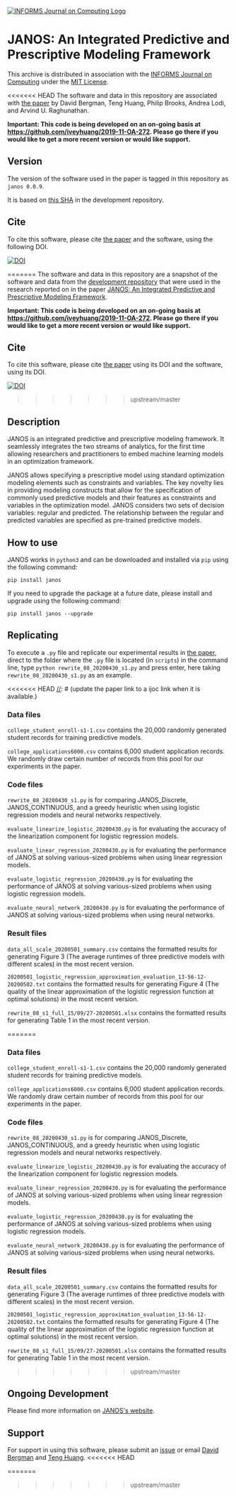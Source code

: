 [//]: # (Important note for Teng Huang - 20200828: Make sure I check all hidden comments before publishing this repo.)

[![INFORMS Journal on Computing Logo](https://INFORMSJoC.github.io/logos/INFORMS_Journal_on_Computing_Header.jpg)](https://pubsonline.informs.org/journal/ijoc)

# JANOS: An Integrated Predictive and Prescriptive Modeling Framework

This archive is distributed in association with the [INFORMS Journal on
Computing](https://pubsonline.informs.org/journal/ijoc) under the [MIT License](LICENSE).

<<<<<<< HEAD
The software and data in this repository are associated with [the paper](https://arxiv.org/abs/1911.09461) by David Bergman, Teng Huang, Philip Brooks, Andrea Lodi, and Arvind U. Raghunathan. 

[//]: # (Need to change the arxiv link to ijoc link.)

**Important: This code is being developed on an on-going basis at 
https://github.com/iveyhuang/2019-11-OA-272. Please go there if you would like to
get a more recent version or would like support.**

[//]: # (Need to change the github repo name to match the final DOI.)

## Version

The version of the software used in the paper is tagged in this repository as `janos 0.0.9`.

It is based on [this SHA](https://github.com/tkralphs/JoCTemplate/commit/f7f30c63adbcb0811e5a133e1def696b74f3ba15) in the development repository. 

[//]: # (Need to update this SHA link.)

## Cite

To cite this software, please cite [the paper](https://arxiv.org/abs/1911.09461) and the software, using the following DOI.

[![DOI](https://zenodo.org/badge/285853815.svg)](https://zenodo.org/badge/latestdoi/285853815) 

[//]: # (Need to update the paper link to ijoc link.)
[//]: # (Need to update the DOI when it is known.)
=======
The software and data in this repository are a snapshot of the software and data
from the [development repository](https://github.com/iveyhuang/2019-11-OA-272)
that were used in the research reported on in the paper 
[JANOS: An Integrated Predictive and Prescriptive Modeling Framework](https://arxiv.org/abs/1911.09461). 

**Important: This code is being developed on an on-going basis at 
https://github.com/iveyhuang/2019-11-OA-272. Please go there if you would like to
get a more recent version or would like support.**

## Cite

To cite this software, please cite [the paper](https://arxiv.org/abs/1911.09461) using its DOI and the software, using its DOI.

[![DOI](https://zenodo.org/badge/288628730.svg)](https://zenodo.org/badge/latestdoi/288628730)
>>>>>>> upstream/master

## Description

JANOS is an integrated predictive and prescriptive modeling framework. It seamlessly integrates the two streams of analytics, for the first time allowing researchers and practitioners to embed machine learning models in an optimization framework.

JANOS allows specifying a prescriptive model using standard optimization modeling elements such as constraints and variables. The key novelty lies in providing modeling constructs that allow for the specification of commonly used predictive models and their features as constraints and variables in the optimization model. JANOS considers two sets of decision variables: regular and predicted. The relationship between the regular and predicted variables are specified as pre-trained predictive models.


## How to use

JANOS works in `python3` and can be downloaded and installed via `pip` using the following command:

`pip install janos`

If you need to upgrade the package at a future date, please install and upgrade using the following command:

`pip install janos --upgrade`

## Replicating

To execute a `.py` file and replicate our experimental results in [the paper](https://arxiv.org/abs/1911.09461), direct to the folder where the `.py` file is located (in `scripts`) in the command line, type `python rewrite_08_20200430_s1.py` and press enter, here taking `rewrite_08_20200430_s1.py` as an example.

<<<<<<< HEAD
[//]: # (update the paper link to a ijoc link when it is available.)

### Data files
`college_student_enroll-s1-1.csv` contains the 20,000 randomly generated student records for training predictive models.

`college_applications6000.csv` contains 6,000 student application records. We randomly draw certain number of records from this pool for our experiments in the paper.


### Code files

`rewrite_08_20200430_s1.py` is for comparing JANOS_Discrete, JANOS_CONTINUOUS, and a greedy heuristic when using logistic regression models and neural networks respectively.

`evaluate_linearize_logistic_20200430.py` is for evaluating the accuracy of the linearization component for logistic regression models.

`evaluate_linear_regression_20200430.py` is for evaluating the performance of JANOS at solving various-sized problems when using linear regression models.

`evaluate_logistic_regression_20200430.py` is for evaluating the performance of JANOS at solving various-sized problems when using logistic regression models.

`evaluate_neural_network_20200430.py` is for evaluating the performance of JANOS at solving various-sized problems when using neural networks.

### Result files

`data_all_scale_20200501_summary.csv` contains the formatted results for generating Figure 3 (The average runtimes of three predictive models with different scales) in the most recent version.

`20200501_logistic_regression_approximation_evaluation_13-56-12-20200502.txt` contains the formatted results for generating Figure 4 (The quality of the linear approximation of the logistic regression function at optimal solutions) in the most recent version.

`rewrite_08_s1_full_15/09/27-20200501.xlsx` contains the formatted results for generating Table 1 in the most recent version.

=======
### Data files
`college_student_enroll-s1-1.csv` contains the 20,000 randomly generated student records for training predictive models.

`college_applications6000.csv` contains 6,000 student application records. We randomly draw certain number of records from this pool for our experiments in the paper.


### Code files

`rewrite_08_20200430_s1.py` is for comparing JANOS_Discrete, JANOS_CONTINUOUS, and a greedy heuristic when using logistic regression models and neural networks respectively.

`evaluate_linearize_logistic_20200430.py` is for evaluating the accuracy of the linearization component for logistic regression models.

`evaluate_linear_regression_20200430.py` is for evaluating the performance of JANOS at solving various-sized problems when using linear regression models.

`evaluate_logistic_regression_20200430.py` is for evaluating the performance of JANOS at solving various-sized problems when using logistic regression models.

`evaluate_neural_network_20200430.py` is for evaluating the performance of JANOS at solving various-sized problems when using neural networks.

### Result files

`data_all_scale_20200501_summary.csv` contains the formatted results for generating Figure 3 (The average runtimes of three predictive models with different scales) in the most recent version.

`20200501_logistic_regression_approximation_evaluation_13-56-12-20200502.txt` contains the formatted results for generating Figure 4 (The quality of the linear approximation of the logistic regression function at optimal solutions) in the most recent version.

`rewrite_08_s1_full_15/09/27-20200501.xlsx` contains the formatted results for generating Table 1 in the most recent version.
>>>>>>> upstream/master

## Ongoing Development

Please find more information on [JANOS's website](http://janos.opt-operations.com).

## Support

For support in using this software,  please submit an
[issue](https://github.com/iveyhuang/2019-11-OA-272/issues) or email [David Bergman](mailto:david.bergman@uconn.edu) and [Teng Huang](mailto:teng.huang@uconn.edu).
<<<<<<< HEAD

[//]: # (Be sure to make the repo public when publishing the paper.)
 
=======
 
>>>>>>> upstream/master
